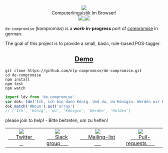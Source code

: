 <div align="center">
  <img src="https://cloud.githubusercontent.com/assets/399657/21955696/46e882d4-da3e-11e6-94a6-720c34e27df7.jpg" />
  <div>Computerlinguistik Im Browser!</div>
  <a href="https://npmjs.org/package/kompromiss">
    <img src="https://img.shields.io/npm/v/kompromiss.svg?style=flat-square" />
  </a>
  <a href="https://nodejs.org/api/documentation.html#documentation_stability_index">
    <img src="https://img.shields.io/badge/stability-experimental-orange.svg?style=flat-square" />
  </a>
</div>

`de-compromise` (kompromiss) is a **work-in-progress** port of [compromise](https://github.com/nlp-compromise/compromise) in german.

The goal of this project is to provide a small, basic, rule-based POS-tagger.
<h2 align="center">
  <a href="https://rawgit.com/nlp-compromise/de-compromise/master/demo/basic/index.html">Demo</a>
</h2>

```
git clone https://github.com/nlp-compromise/de-compromise.git
cd de-compromise
npm install
npm test
npm watch
```

```js
import ldv from 'de-compromise'
var dok= ldv('Ich, ich bin dann König. Und du, du Königin. Werden wir Helden für einen Tag.')
dok.match('#Noun').out('array')
// ['Ich', 'König', 'du', 'Königin', 'Werden', 'Helden']
```

please join to help! - Bitte beitreten, um zu helfen!

<table>
  <tr align="center">
    <td>
      <a href="https://www.twitter.com/compromisejs">
        <img src="https://cloud.githubusercontent.com/assets/399657/21956672/a30cf206-da53-11e6-8c6c-0995cf2aef62.jpg"/>
        <div>&nbsp; &nbsp; &nbsp; Twitter &nbsp; &nbsp; &nbsp; </div>
      </a>
    </td>
    <td>
      <a href="http://slack.compromise.cool/">
        <img src="https://cloud.githubusercontent.com/assets/399657/21956671/a30cbc82-da53-11e6-82d6-aaaaebc0bc93.jpg"/>
        <div>&nbsp; &nbsp; &nbsp; Slack group &nbsp; &nbsp; &nbsp; </div>
      </a>
    </td>
    <td>
      <a href="http://nlpcompromise.us12.list-manage2.com/subscribe?u=d5bd9bcc36c4bef0fd5f6e75f&id=8738c1f5ef">
        <img src="https://cloud.githubusercontent.com/assets/399657/21956670/a30be6e0-da53-11e6-9aaf-52a10b8c3195.jpg"/>
        <div>&nbsp; &nbsp; &nbsp; Mailing-list &nbsp; &nbsp; &nbsp; </div>
      </a>
    </td>
    <td>
      <a href="https://github.com/nlp-compromise/compromise/wiki/Contributing">
        <img src="https://cloud.githubusercontent.com/assets/399657/21956742/5985a89c-da55-11e6-87bc-4f0f1549d202.jpg"/>
        <div>&nbsp; &nbsp; &nbsp; Pull-requests &nbsp; &nbsp; &nbsp; </div>
      </a>
    </td>
  </tr>
</table>
